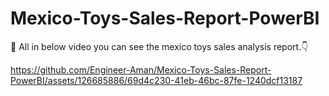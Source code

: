 # Mexico-Toys-Sales-Report-PowerBI
:wave: All in below video you can see the mexico toys sales analysis report.:point_down:



https://github.com/Engineer-Aman/Mexico-Toys-Sales-Report-PowerBI/assets/126685886/69d4c230-41eb-46bc-87fe-1240dcf13187

